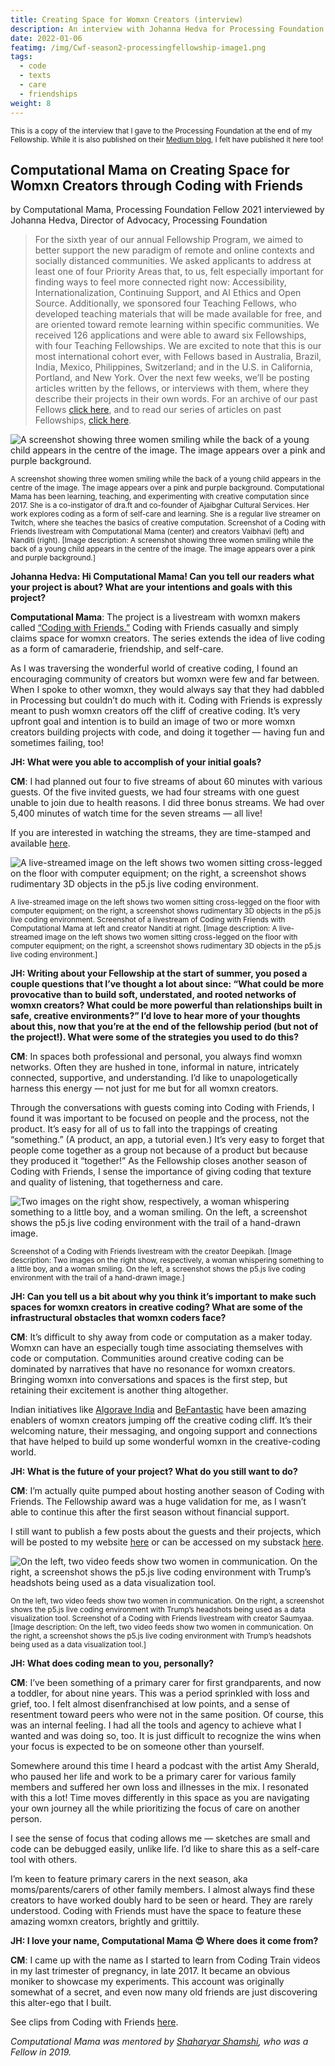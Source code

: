 ```yaml
---
title: Creating Space for Womxn Creators (interview)
description: An interview with Johanna Hedva for Processing Foundation Fellowshop 2021
date: 2022-01-06
featimg: /img/Cwf-season2-processingfellowship-image1.png
tags: 
  - code 
  - texts
  - care
  - friendships
weight: 8
---
```


<sup>This is a copy of the interview that I gave to the Processing Foundation at the end of my Fellowship. While it is also published on their [Medium blog](https://medium.com/processing-foundation/ambika-joshi-on-creating-space-for-womxn-creators-through-coding-with-friends-805c00301e39), I felt have published it here too!</sup> 

## Computational Mama on Creating Space for Womxn Creators through Coding with Friends
by Computational Mama, Processing Foundation Fellow 2021
interviewed by Johanna Hedva, Director of Advocacy, Processing Foundation

> For the sixth year of our annual Fellowship Program, we aimed to better support the new paradigm of remote and online contexts and socially distanced communities. We asked applicants to address at least one of four Priority Areas that, to us, felt especially important for finding ways to feel more connected right now: Accessibility, Internationalization, Continuing Support, and AI Ethics and Open Source. Additionally, we sponsored four Teaching Fellows, who developed teaching materials that will be made available for free, and are oriented toward remote learning within specific communities. We received 126 applications and were able to award six Fellowships, with four Teaching Fellowships. We are excited to note that this is our most international cohort ever, with Fellows based in Australia, Brazil, India, Mexico, Philippines, Switzerland; and in the U.S. in California, Portland, and New York. Over the next few weeks, we’ll be posting articles written by the fellows, or interviews with them, where they describe their projects in their own words. For an archive of our past Fellows [click here](https://processingfoundation.org/fellowships), and to read our series of articles on past Fellowships, [click here](https://medium.com/processing-foundation/https-medium-com-tag-pf-fellowships-la/home).

![A screenshot showing three women smiling while the back of a young child appears in the centre of the image. The image appears over a pink and purple background.](/img/Cwf-season2-processingfellowship-image1.png)

<sup>A screenshot showing three women smiling while the back of a young child appears in the centre of the image. The image appears over a pink and purple background.
Computational Mama has been learning, teaching, and experimenting with creative computation since 2017. She is a co-instigator of dra.ft and co-founder of Ajaibghar Cultural Services. Her work explores coding as a form of self-care and learning. She is a regular live streamer on Twitch, where she teaches the basics of creative computation. Screenshot of a Coding with Friends livestream with Computational Mama (center) and creators Vaibhavi (left) and Nanditi (right). [Image description: A screenshot showing three women smiling while the back of a young child appears in the centre of the image. The image appears over a pink and purple background.]</sup>

**Johanna Hedva: Hi Computational Mama! Can you tell our readers what your project is about? What are your intentions and goals with this project?**

**Computational Mama**: The project is a livestream with womxn makers called [“Coding with Friends.”](https://www.twitch.tv/computational_mama) Coding with Friends casually and simply claims space for womxn creators. The series extends the idea of live coding as a form of camaraderie, friendship, and self-care.

As I was traversing the wonderful world of creative coding, I found an encouraging community of creators but womxn were few and far between. When I spoke to other womxn, they would always say that they had dabbled in Processing but couldn’t do much with it. Coding with Friends is expressly meant to push womxn creators off the cliff of creative coding. It’s very upfront goal and intention is to build an image of two or more womxn creators building projects with code, and doing it together — having fun and sometimes failing, too!

**JH: What were you able to accomplish of your initial goals?**

**CM**: I had planned out four to five streams of about 60 minutes with various guests. Of the five invited guests, we had four streams with one guest unable to join due to health reasons. I did three bonus streams. We had over 5,400 minutes of watch time for the seven streams — all live!

If you are interested in watching the streams, they are time-stamped and available [here](https://www.youtube.com/playlist?list=PL8fSylRVlW65uS8m3PuAUNPmny20RPhVg).

![A live-streamed image on the left shows two women sitting cross-legged on the floor with computer equipment; on the right, a screenshot shows rudimentary 3D objects in the p5.js live coding environment.](/img/Cwf-season2-processingfellowship-image2.jpg)

<sup>A live-streamed image on the left shows two women sitting cross-legged on the floor with computer equipment; on the right, a screenshot shows rudimentary 3D objects in the p5.js live coding environment.
Screenshot of a livestream of Coding with Friends with Computational Mama at left and creator Nanditi at right. [Image description: A live-streamed image on the left shows two women sitting cross-legged on the floor with computer equipment; on the right, a screenshot shows rudimentary 3D objects in the p5.js live coding environment.]</sup>


**JH: Writing about your Fellowship at the start of summer, you posed a couple questions that I’ve thought a lot about since: “What could be more provocative than to build soft, understated, and rooted networks of womxn creators? What could be more powerful than relationships built in safe, creative environments?” I’d love to hear more of your thoughts about this, now that you’re at the end of the fellowship period (but not of the project!). What were some of the strategies you used to do this?**

**CM**: In spaces both professional and personal, you always find womxn networks. Often they are hushed in tone, informal in nature, intricately connected, supportive, and understanding. I’d like to unapologetically harness this energy — not just for me but for all womxn creators.

Through the conversations with guests coming into Coding with Friends, I found it was important to be focused on people and the process, not the product. It’s easy for all of us to fall into the trappings of creating “something.” (A product, an app, a tutorial even.) It’s very easy to forget that people come together as a group not because of a product but because they produced it “together!” As the Fellowship closes another season of Coding with Friends, I sense the importance of giving coding that texture and quality of listening, that togetherness and care.

![Two images on the right show, respectively, a woman whispering something to a little boy, and a woman smiling. On the left, a screenshot shows the p5.js live coding environment with the trail of a hand-drawn image.](/img/Cwf-season2-processingfellowship-image3.png)

<sup>Screenshot of a Coding with Friends livestream with the creator Deepikah. [Image description: Two images on the right show, respectively, a woman whispering something to a little boy, and a woman smiling. On the left, a screenshot shows the p5.js live coding environment with the trail of a hand-drawn image.]</sup>

**JH: Can you tell us a bit about why you think it’s important to make such spaces for womxn creators in creative coding? What are some of the infrastructural obstacles that womxn coders face?**

**CM**: It’s difficult to shy away from code or computation as a maker today. Womxn can have an especially tough time associating themselves with code or computation. Communities around creative coding can be dominated by narratives that have no resonance for womxn creators. Bringing womxn into conversations and spaces is the first step, but retaining their excitement is another thing altogether.

Indian initiatives like [Algorave India](https://instagram.com/algorave_india) and [BeFantastic](http://befantastic.in/) have been amazing enablers of womxn creators jumping off the creative coding cliff. It’s their welcoming nature, their messaging, and ongoing support and connections that have helped to build up some wonderful womxn in the creative-coding world.

**JH: What is the future of your project? What do you still want to do?**

**CM**: I’m actually quite pumped about hosting another season of Coding with Friends. The Fellowship award was a huge validation for me, as I wasn’t able to continue this after the first season without financial support.

I still want to publish a few posts about the guests and their projects, which will be posted to my website [here](https://friends.computationalmama.xyz/) or can be accessed on my substack [here](https://computationalmama.substack.com/).

![On the left, two video feeds show two women in communication. On the right, a screenshot shows the p5.js live coding environment with Trump’s headshots being used as a data visualization tool.](/img/Cwf-season2-processingfellowship-image4.png)

<sup>On the left, two video feeds show two women in communication. On the right, a screenshot shows the p5.js live coding environment with Trump’s headshots being used as a data visualization tool.
Screenshot of a Coding with Friends livestream with creator Saumyaa. [Image description: On the left, two video feeds show two women in communication. On the right, a screenshot shows the p5.js live coding environment with Trump’s headshots being used as a data visualization tool.]</sup>

**JH: What does coding mean to you, personally?**

**CM**: I’ve been something of a primary carer for first grandparents, and now a toddler, for about nine years. This was a period sprinkled with loss and grief, too. I felt almost disenfranchised at low points, and a sense of resentment toward peers who were not in the same position. Of course, this was an internal feeling. I had all the tools and agency to achieve what I wanted and was doing so, too. It is just difficult to recognize the wins when your focus is expected to be on someone other than yourself.

Somewhere around this time I heard a podcast with the artist Amy Sherald, who paused her life and work to be a primary carer for various family members and suffered her own loss and illnesses in the mix. I resonated with this a lot! Time moves differently in this space as you are navigating your own journey all the while prioritizing the focus of care on another person.

I see the sense of focus that coding allows me — sketches are small and code can be debugged easily, unlike life. I’d like to share this as a self-care tool with others.

I’m keen to feature primary carers in the next season, aka moms/parents/carers of other family members. I almost always find these creators to have worked doubly hard to be seen or heard. They are rarely understood. Coding with Friends must have the space to feature these amazing womxn creators, brightly and grittily.

**JH: I love your name, Computational Mama 😍 Where does it come from?**

**CM**: I came up with the name as I started to learn from Coding Train videos in my last trimester of pregnancy, in late 2017. It became an obvious moniker to showcase my experiments. This account was originally somewhat of a secret, and even now many old friends are just discovering this alter-ego that I built.

See clips from Coding with Friends [here](https://youtu.be/MkgxzGSsguQ).

*Computational Mama was mentored by [Shaharyar Shamshi](https://shaharyarshamshi.xyz/), who was a Fellow in 2019.*